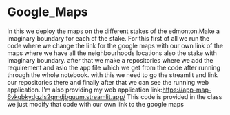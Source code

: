 # Google_Maps
In this we deploy the maps on the different stakes of the edmonton.Make a imaginary boundary for each of the stake. For this first of all we run the code where we change the link for the google maps with our own link of the maps where we have all the neighbourhoods locations also the stake with imaginary boundary. after that we make a repositories where we add the requirement and aslo the app file which we get from the code after running through the whole notebook. with this we need to go the streamlit and link our repositories there and finally after that we can see the running web application. I'm also providing my web application link:https://app-map-6vkqbkydgzls2qmdjbguum.streamlit.app/ This code is provided in the class we just modify that code with our own link to the google maps
